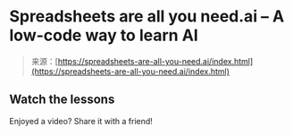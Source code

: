 <!--yml
category: 未分类
date: 2024-05-27 14:57:35
-->

# Spreadsheets are all you need.ai – A low-code way to learn AI

> 来源：[https://spreadsheets-are-all-you-need.ai/index.html](https://spreadsheets-are-all-you-need.ai/index.html)

## Watch the lessons

Enjoyed a video? Share it with a friend!
